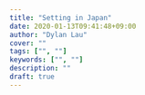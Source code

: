 ```yaml
---
title: "Setting in Japan"
date: 2020-01-13T09:41:48+09:00
author: "Dylan Lau"
cover: ""
tags: ["", ""]
keywords: ["", ""]
description: ""
draft: true
---
```

